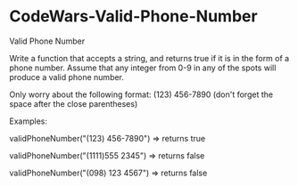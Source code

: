 # CodeWars-Valid-Phone-Number
Valid Phone Number

Write a function that accepts a string, and returns true if it is in the form of a phone number.
Assume that any integer from 0-9 in any of the spots will produce a valid phone number.

Only worry about the following format:
(123) 456-7890 (don't forget the space after the close parentheses)

Examples:

validPhoneNumber("(123) 456-7890")  =>  returns true

validPhoneNumber("(1111)555 2345")  => returns false

validPhoneNumber("(098) 123 4567")  => returns false
